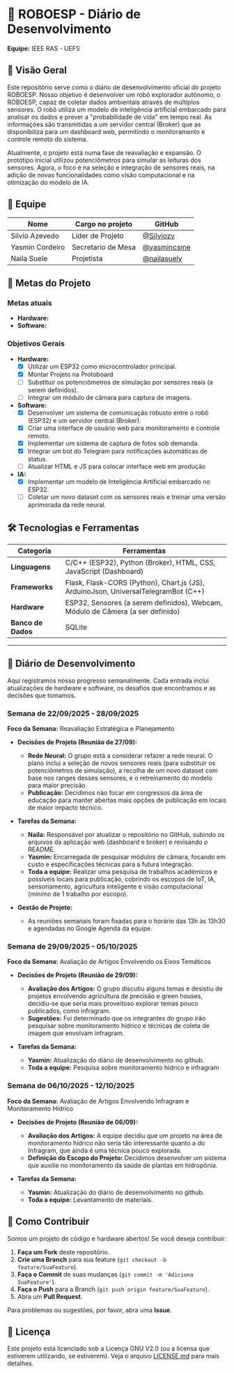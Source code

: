 # 🤖 ROBOESP - Diário de Desenvolvimento

**Equipe:** IEEE RAS - UEFS

## 📝 Visão Geral

Este repositório serve como o diário de desenvolvimento oficial do projeto ROBOESP. Nosso objetivo é desenvolver um robô explorador autônomo, o ROBOESP, capaz de coletar dados ambientais através de múltiplos sensores. O robô utiliza um modelo de inteligência artificial embarcado para analisar os dados e prever a "probabilidade de vida" em tempo real. As informações são transmitidas a um servidor central (Broker) que as disponibiliza para um dashboard web, permitindo o monitoramento e controle remoto do sistema.

Atualmente, o projeto está numa fase de reavaliação e expansão. O protótipo inicial utilizou potenciômetros para simular as leituras dos sensores. Agora, o foco é na seleção e integração de sensores reais, na adição de novas funcionalidades como visão computacional e na otimização do modelo de IA.

## 👥 Equipe

| Nome                 | Cargo no projeto             | GitHub                                     |
| -------------------- | ------------------------- | ------------------------------------------ |
| Silvio Azevedo    | Líder de Projeto | [@Silviozv](https://github.com/Silviozv)   |
| Yasmin Cordeiro  | Secretario de Mesa   | [@yasmincsme](https://github.com/yasmincsme)   |
| Naila Suele    | Projetista   | [@nailasuely](https://github.com/nailasuely)   |

## 🎯 Metas do Projeto

### Metas atuais

  * **Hardware:** 
  * **Software:** 

### Objetivos Gerais

- **Hardware:**
    - [x] Utilizar um ESP32 como microcontrolador principal.
    - [x] Montar Projeto na Protoboard
    - [ ] Substituir os potenciômetros de simulação por sensores reais (a serem definidos).
    - [ ] Integrar um módulo de câmara para captura de imagens.

- **Software:**
    - [x] Desenvolver um sistema de comunicação robusto entre o robô (ESP32) e um servidor central (Broker).
    - [x] Criar uma interface de usuário web para monitoramento e controle remoto.
    - [x] Implementar um sistema de captura de fotos sob demanda.
    - [x] Integrar um bot do Telegram para notificações automáticas de status.
    - [ ] Atualizar HTML e JS para colocar interface web em produção
- **IA:**
    - [x] Implementar um modelo de Inteligência Artificial embarcado no ESP32.
    - [ ] Coletar um novo dataset com os sensores reais e treinar uma versão aprimorada da rede neural.

## 🛠️ Tecnologias e Ferramentas

| Categoria      | Ferramentas                                                        |
| -------------- | ------------------------------------------------------------------ |
| **Linguagens** | C/C++ (ESP32), Python (Broker), HTML, CSS, JavaScript (Dashboard) |
| **Frameworks** | Flask, Flask-CORS (Python), Chart.js (JS), ArduinoJson, UniversalTelegramBot (C++) |
| **Hardware** | ESP32, Sensores (a serem definidos), Webcam, Módulo de Câmera (a ser definido) |
| **Banco de Dados** | SQLite                                                           |


-----

## 📓 Diário de Desenvolvimento

Aqui registramos nosso progresso semanalmente. Cada entrada inclui atualizações de hardware e software, os desafios que encontramos e as decisões que tomamos.

### Semana de 22/09/2025 - 28/09/2025

**Foco da Semana:** Reavaliação Estratégica e Planejamento

* **Decisões de Projeto (Reunião de 27/09):**
    * **Rede Neural:** O grupo está a considerar refazer a rede neural. O plano inclui a seleção de novos sensores reais (para substituir os potenciômetros de simulação), a recolha de um novo dataset com base nos ranges desses sensores, e o retreinamento do modelo para maior precisão.
    * **Publicação:** Decidimos não focar em congressos da área de educação para manter abertas mais opções de publicação em locais de maior impacto técnico.

* **Tarefas da Semana:**
    * **Naila:** Responsável por atualizar o repositório no GitHub, subindo os arquivos da aplicação web (dashboard e broker) e revisando o README.
    * **Yasmin:** Encarregada de pesquisar módulos de câmara, focando em custo e especificações técnicas para a futura integração.
    * **Toda a equipe:** Realizar uma pesquisa de trabalhos académicos e possíveis locais para publicação, cobrindo os escopos de IoT, IA, sensoriamento, agricultura inteligente e visão computacional (mínimo de 1 trabalho por escopo).

* **Gestão de Projeto:**
    * As reuniões semanais foram fixadas para o horário das 13h às 13h30 e agendadas no Google Agenda da equipe.
 
### Semana de 29/09/2025 - 05/10/2025

**Foco da Semana:** Avaliação de Artigos Envolvendo os Eixos Temáticos

* **Decisões de Projeto (Reunião de 29/09):**
    * **Avaliação dos Artigos:** O grupo discutiu alguns temas e desistiu de projetos envolvendo agricultura de precisão e green houses, decidiu-se que seria mais proveitoso explorar temas pouco publicados, como infragram.
    * **Sugestões:** Foi determinado que os integrantes do grupo irão pesquisar sobre monitoramento hídrico e técnicas de coleta de imagem que envolvam infragram.

* **Tarefas da Semana:**
    * **Yasmin:** Atualização do diário de desenvolvimento no github.
    * **Toda a equipe:** Pesquisa sobre monitoramento hídrico e infragram

### Semana de 06/10/2025 - 12/10/2025

**Foco da Semana:** Avaliação de Artigos Envolvendo Infragram e Monitoramento Hídrico

* **Decisões de Projeto (Reunião de 06/09):**
    * **Avaliação dos Artigos:** A equipe decidiu que um projeto na área de monitoramento hídrico não seria tão interessante quanto a do Infragram, que ainda é uma técnica pouco explorada.
    * **Definição do Escopo do Projeto:** Decidimos desenvolver um sistema que auxilie no monitoramento da saúde de plantas em hidropônia.

* **Tarefas da Semana:**
    * **Yasmin:** Atualização do diário de desenvolvimento no github.
    * **Toda a equipe:** Levantamento de materiais.


## 🚀 Como Contribuir

Somos um projeto de código e hardware abertos\! Se você deseja contribuir:

1. **Faça um Fork** deste repositório.
2. **Crie uma Branch** para sua feature (`git checkout -b feature/SuaFeature`).
3. **Faça o Commit** de suas mudanças (`git commit -m 'Adiciona SuaFeature'`).
4. **Faça o Push** para a Branch (`git push origin feature/SuaFeature`).
5. Abra um **Pull Request**.

Para problemas ou sugestões, por favor, abra uma **Issue**.

## 📄 Licença

Este projeto está licenciado sob a Licença GNU V2.0 (ou a licensa que estiverem utilizando, se estiverem). Veja o arquivo [LICENSE.md](LICENSE.md) para mais detalhes.

